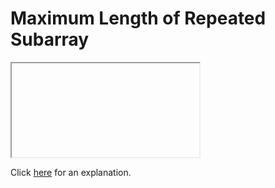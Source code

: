 # Maximum Length of Repeated Subarray 

<iframe></iframe>

Click [here](Explanation.md) for an explanation.


